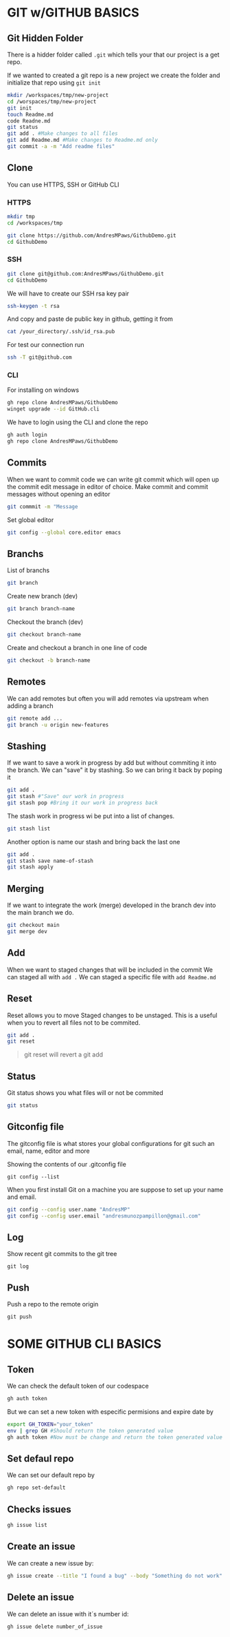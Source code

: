 # **GIT w/GITHUB BASICS**

## Git Hidden Folder
There is a hidder folder called `.git` which tells your that our project is a get repo.

If we wanted to created a git repo is a new project we create the folder and initialize that repo using `git init`
```sh
mkdir /workspaces/tmp/new-project
cd /worspaces/tmp/new-project
git init
touch Readme.md
code Readne.md
git status
git add . #Make changes to all files
git add Readme.md #Make changes to Readme.md only
git commit -a -m "Add readme files"
```

## Clone
You can use HTTPS, SSH or GitHub CLI
### HTTPS
```sh
mkdir tmp
cd /workspaces/tmp
```

```sh
git clone https://github.com/AndresMPaws/GithubDemo.git
cd GithubDemo
```

### SSH


```sh
git clone git@github.com:AndresMPaws/GithubDemo.git
cd GithubDemo
```

We will have to create our SSH rsa key pair
```sh
ssh-keygen -t rsa
```
And copy and paste de public key in github, getting it from
```sh
cat /your_directory/.ssh/id_rsa.pub
```
For test our connection run
```sh
ssh -T git@github.com
```
### CLI
For installing on windows
```sh
gh repo clone AndresMPaws/GithubDemo
winget upgrade --id GitHub.cli
```

We have to login using the CLI and clone the repo
```sh
gh auth login
gh repo clone AndresMPaws/GithubDemo    
```


## Commits
When we want to commit code we can write git commit which will open up the commit edit message in editor of choice. 
Make commit and commit messages without opening an editor
```sh 
git commmit -m "Message
```
Set global editor
```sh 
git config --global core.editor emacs
```
## Branchs
List of branchs
```sh
git branch
```

Create new branch (dev)
```sh
git branch branch-name
```

Checkout the branch (dev)
```sh
git checkout branch-name
```

Create and checkout a branch in one line of code
```sh
git checkout -b branch-name
```

## Remotes
We can add remotes but often you will add remotes via upstream when adding a branch
```sh
git remote add ...
git branch -u origin new-features
```
## Stashing
If we want to save a work in progress by add but without commiting it into the branch. We can "save" it by stashing. So we can bring it back by poping it

```sh
git add .
git stash #"Save" our work in progress
git stash pop #Bring it our work in progress back
```
The stash work in progress wi be put into a list of changes. 
```sh
git stash list
```

Another option is name our stash and bring back the last one
```sh
git add .
git stash save name-of-stash
git stash apply
```


## Merging
If we want to integrate the work (merge) developed in the branch dev into the main branch we do.

```sh
git checkout main
git merge dev
```

## Add
When we want to staged changes that will be included in the commit
We can staged all with ```add .```
We can staged a specific file with ```add Readme.md```


## Reset 
Reset allows you to move Staged changes to be unstaged.
This is a useful when you to revert all files not to be commited.

```sh
git add .
git reset
```
>git reset will revert a git add

## Status
Git status shows you what files will or not be commited

```sh
git status
```

## Gitconfig file
The gitconfig file is what stores your global configurations for git such an email, name, editor and more

Showing the contents of our .gitconfig file
```
git config --list
```

When you first install Git on a machine you are suppose to set up your name and email.
```sh
git config --config user.name "AndresMP"
git config --config user.email "andresmunozpampillon@gmail.com"
```

## Log
Show recent git commits to the git tree
```
git log
```

## Push
Push a repo to the remote origin
```
git push
```


# **SOME GITHUB CLI BASICS**

## Token
We can check the default token of our codespace
```sh
gh auth token
```

But we can set a new token with especific permisions and expire date by

```sh
export GH_TOKEN="your_token"
env | grep GH #Should return the token generated value
gh auth token #Now must be change and return the token generated value
```

## Set defaul repo
We can set our default repo by
```sh
gh repo set-default
```

## Checks issues
```sh
gh issue list
```

## Create an issue
We can create a new issue by:
```sh
gh issue create --title "I found a bug" --body "Something do not work"
```

## Delete an issue
We can delete an issue with it´s number id:
```sh
gh issue delete number_of_issue
```